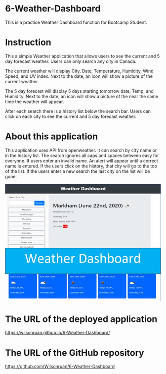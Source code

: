 # 6-Weather-Dashboard

This is a practice Weather Dashboard function for Bootcamp Student.

# Instruction 

This a simple Weather application that allows users to see the current and 5 day forecast weather. Users can only search any city in Canada. 

The current weather will display City, Date, Temperature, Humidity, Wind Speed, and UV index.  Next to the date, an icon will show a picture of the current weather. 

The 5 day forecast will display 5 days starting tomorrow date, Temp, and Humidity.  Next to the date, an icon will show a picture of the near the same time the weather will appear. 

After each search there is a history list below the search bar.  Users can click on each city to see the current and 5 day forecast weather.  

# About this application

This application uses API from openweather.  It can search by city name or in the history list.  The search ignores all caps and spaces between easy for everyone.  If users enter an invalid name.  An alert will appear until a correct name is entered.   If the users click on the history, that city will go to the top of the list.  If the users enter a new search the last city on the list will be gone. 

![](./assets/images/Weather-Dashboard.JPG)

# The URL of the deployed application

https://wilsonruan.github.io/6-Weather-Dashboard/

# The URL of the GitHub repository

https://github.com/Wilsonruan/6-Weather-Dashboard